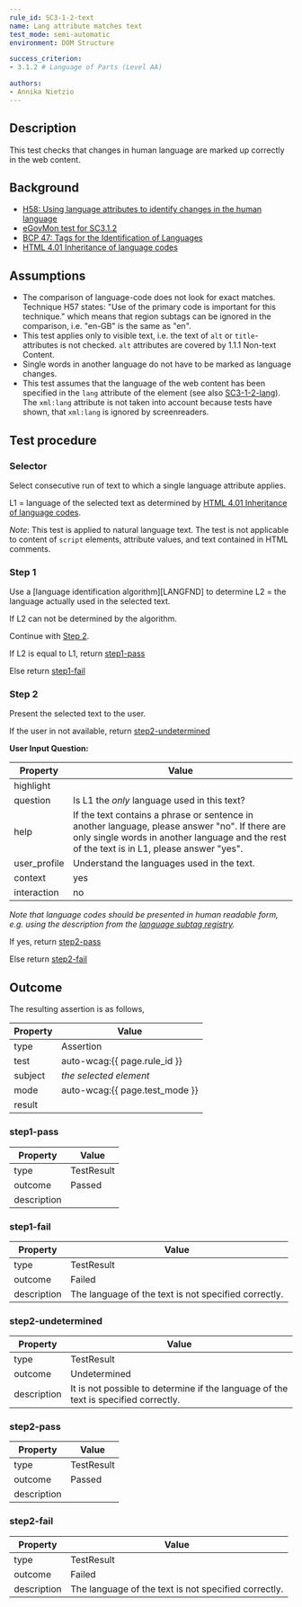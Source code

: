 ```yaml
---
rule_id: SC3-1-2-text
name: Lang attribute matches text
test_mode: semi-automatic
environment: DOM Structure

success_criterion:
- 3.1.2 # Language of Parts (Level AA)

authors:
- Annika Nietzio
---
```


## Description

This test checks that changes in human language are marked up correctly in the web content.

## Background

- [H58: Using language attributes to identify changes in the human language](http://www.w3.org/TR/2014/NOTE-WCAG20-TECHS-20140408/H58)
- [eGovMon test for SC3.1.2](http://wiki.egovmon.no/wiki/SC3.1.2#Element_self::text.28.29)
- [BCP 47: Tags for the Identification of Languages](http://www.rfc-editor.org/rfc/bcp/bcp47.txt)
- [HTML 4.01 Inheritance of language codes](http://www.w3.org/TR/1999/REC-html401-19991224/struct/dirlang.html#h-8.1.2)

## Assumptions

- The comparison of language-code does not look for exact matches. Technique H57 states: "Use of the primary code is important for this technique." which means that region subtags can be ignored in the comparison, i.e. "en-GB" is the same as "en".
- This test applies only to visible text, i.e. the text of `alt` or `title`-attributes is not checked. `alt` attributes are covered by 1.1.1 Non-text Content.
- Single words in another language do not have to be marked as language changes.
- This test assumes that the language of the web content has been specified in the `lang` attribute of the element (see also [SC3-1-2-lang](SC3-1-2-lang.html)). The `xml:lang` attribute is not taken into account because tests have shown, that `xml:lang` is ignored by screenreaders.

## Test procedure

### Selector

Select consecutive run of text to which a single language attribute applies.

L1 = language of the selected text as determined by [HTML 4.01 Inheritance of language codes](http://www.w3.org/TR/1999/REC-html401-19991224/struct/dirlang.html#h-8.1.2).

*Note*: This test is applied to natural language text. The test is not applicable to content of `script` elements, attribute values, and text contained in HTML comments.

### Step 1

Use a [language identification algorithm][LANGFND] to determine L2 = the language actually used in the selected text.

If L2 can not be determined by the algorithm.

Continue with [Step 2](#step-2).

If L2 is equal to L1, return [step1-pass](#step1-pass)

Else return [step1-fail](#step1-fail)

### Step 2

Present the selected text to the user.

If the user in not available, return [step2-undetermined](#step2-undetermined)

**User Input Question:**

| Property     | Value
|--------------|---------
| highlight    | 
| question     | Is L1 the *only* language used in this text?
| help         | If the text contains a phrase or sentence in another language, please answer "no". If there are only single words in another language and the rest of the text is in L1, please answer "yes".
| user_profile | Understand the languages used in the text.
| context      | yes
| interaction  | no

*Note that language codes should be presented in human readable form, e.g. using the description from the [language subtag registry](http://www.iana.org/assignments/language-subtag-registry/language-subtag-registry).*

If yes, return [step2-pass](#step2-pass)

Else return [step2-fail](#step2-fail)

## Outcome

The resulting assertion is as follows,

| Property | Value
|----------|----------
| type     | Assertion
| test     | auto-wcag:{{ page.rule_id }}
| subject  | *the selected element*
| mode     | auto-wcag:{{ page.test_mode }}
| result   | <One TestResult from below>

### step1-pass

| Property    | Value
|-------------|----------
| type        | TestResult
| outcome     | Passed
| description |

### step1-fail

| Property    | Value
|-------------|----------
| type        | TestResult
| outcome     | Failed
| description | The language of the text is not specified correctly.

### step2-undetermined

| Property    | Value
|-------------|----------
| type        | TestResult
| outcome     | Undetermined
| description | It is not possible to determine if the language of the text is specified correctly.

### step2-pass

| Property    | Value
|-------------|----------
| type        | TestResult
| outcome     | Passed
| description |

### step2-fail

| Property    | Value
|-------------|----------
| type        | TestResult
| outcome     | Failed
| description | The language of the text is not specified correctly.

[LNGFND]: ../pages/algorithms/lang-identification.html
